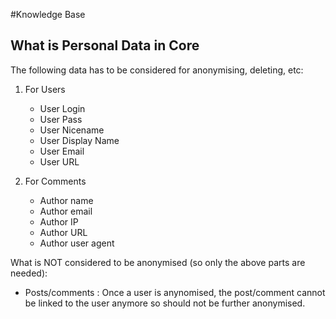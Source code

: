 #Knowledge Base
## What is Personal Data in Core
The following data has to be considered for anonymising, deleting, etc:
1. For Users

   * User Login
   * User Pass
   * User Nicename
   * User Display Name
   * User Email
   * User URL
   
1. For Comments

   * Author name
   * Author email
   * Author IP
   * Author URL
   * Author user agent
 
 What is NOT considered to be anonymised (so only the above parts are needed):
 * Posts/comments : Once a user is anynomised, the post/comment cannot be linked to the user anymore so should not be further anonymised.
